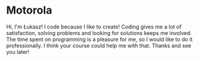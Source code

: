 # Motorola

Hi, I'm Łukasz!
I code because I like to create!
Coding gives me a lot of satisfaction, solving problems and looking for solutions keeps me involved.
The time spent on programming is a pleasure for me, so I would like to do it professionally. 
I think your course could help me with that.  Thanks and see you later!
